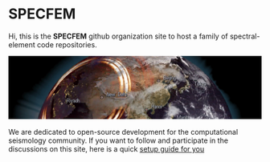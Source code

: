 # SPECFEM

Hi, this is the **SPECFEM** github organization site to host a family of spectral-element code repositories. 

![Earth](figures/earth_banner.jpg "Earth")

We are dedicated to open-source development for the computational seismology community. If you want to follow and participate in the discussions on this site, here is a quick [setup guide for you](./docs/specfem_discussions.pdf)





